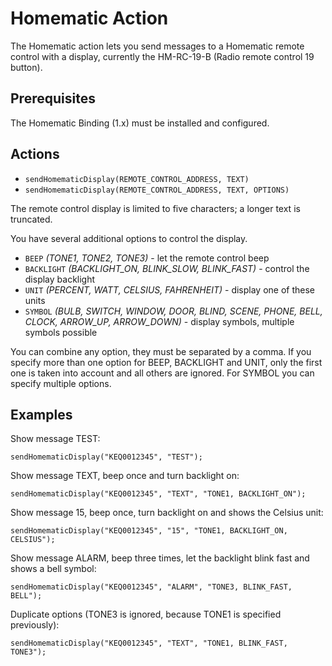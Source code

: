 # Homematic Action

The Homematic action lets you send messages to a Homematic remote control with a display, currently the HM-RC-19-B (Radio remote control 19 button).

## Prerequisites

The Homematic Binding (1.x) must be installed and configured.

## Actions

*   `sendHomematicDisplay(REMOTE_CONTROL_ADDRESS, TEXT)`
*   `sendHomematicDisplay(REMOTE_CONTROL_ADDRESS, TEXT, OPTIONS)`

The remote control display is limited to five characters; a longer text is truncated.

You have several additional options to control the display.

*   `BEEP` _(TONE1, TONE2, TONE3)_ - let the remote control beep
*   `BACKLIGHT` _(BACKLIGHT_ON, BLINK_SLOW, BLINK_FAST)_ - control the display backlight
*   `UNIT` _(PERCENT, WATT, CELSIUS, FAHRENHEIT)_ - display one of these units
*   `SYMBOL` _(BULB, SWITCH, WINDOW, DOOR, BLIND, SCENE, PHONE, BELL, CLOCK, ARROW_UP, ARROW_DOWN)_ - display symbols, multiple symbols possible

You can combine any option, they must be separated by a comma.
If you specify more than one option for BEEP, BACKLIGHT and UNIT, only the first one is taken into account and all others are ignored.
For SYMBOL you can specify multiple options.

## Examples

Show message TEST:

```
sendHomematicDisplay("KEQ0012345", "TEST");
```

Show message TEXT, beep once and turn backlight on:

```
sendHomematicDisplay("KEQ0012345", "TEXT", "TONE1, BACKLIGHT_ON");
```

Show message 15, beep once, turn backlight on and shows the Celsius unit:

```
sendHomematicDisplay("KEQ0012345", "15", "TONE1, BACKLIGHT_ON, CELSIUS");
```

Show message ALARM, beep three times, let the backlight blink fast and shows a bell symbol:

```
sendHomematicDisplay("KEQ0012345", "ALARM", "TONE3, BLINK_FAST, BELL");
```

Duplicate options (TONE3 is ignored, because TONE1 is specified previously):

```
sendHomematicDisplay("KEQ0012345", "TEXT", "TONE1, BLINK_FAST, TONE3");
```
